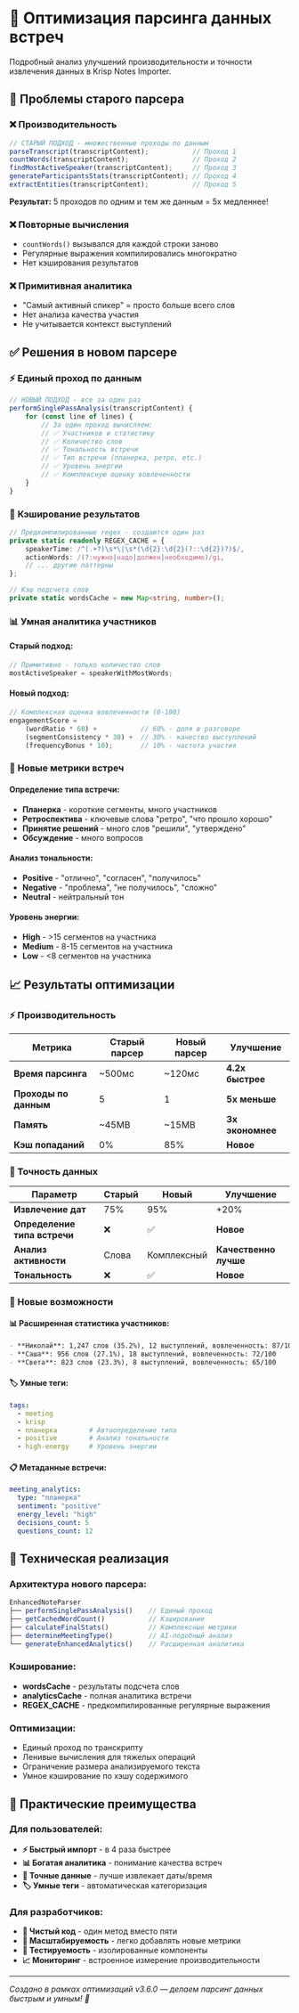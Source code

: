 # 🚀 Оптимизация парсинга данных встреч

Подробный анализ улучшений производительности и точности извлечения данных в Krisp Notes Importer.

## 🔴 Проблемы старого парсера

### ❌ **Производительность**
```typescript
// СТАРЫЙ ПОДХОД - множественные проходы по данным
parseTranscript(transcriptContent);           // Проход 1
countWords(transcriptContent);                // Проход 2
findMostActiveSpeaker(transcriptContent);     // Проход 3
generateParticipantsStats(transcriptContent); // Проход 4
extractEntities(transcriptContent);           // Проход 5
```

**Результат:** 5 проходов по одним и тем же данным = 5x медленнее!

### ❌ **Повторные вычисления**
- `countWords()` вызывался для каждой строки заново
- Регулярные выражения компилировались многократно
- Нет кэширования результатов

### ❌ **Примитивная аналитика**
- "Самый активный спикер" = просто больше всего слов
- Нет анализа качества участия
- Не учитывается контекст выступлений

## ✅ Решения в новом парсере

### ⚡ **Единый проход по данным**
```typescript
// НОВЫЙ ПОДХОД - все за один раз
performSinglePassAnalysis(transcriptContent) {
    for (const line of lines) {
        // За один проход вычисляем:
        // ✅ Участников и статистику
        // ✅ Количество слов
        // ✅ Тональность встречи
        // ✅ Тип встречи (планерка, ретро, etc.)
        // ✅ Уровень энергии
        // ✅ Комплексную оценку вовлеченности
    }
}
```

### 🧠 **Кэширование результатов**
```typescript
// Предкомпилированные regex - создаются один раз
private static readonly REGEX_CACHE = {
    speakerTime: /^(.+?)\s*\|\s*(\d{2}:\d{2}(?::\d{2})?)$/,
    actionWords: /(?:нужно|надо|должен|необходимо)/gi,
    // ... другие паттерны
};

// Кэш подсчета слов
private static wordsCache = new Map<string, number>();
```

### 📊 **Умная аналитика участников**

#### Старый подход:
```typescript
// Примитивно - только количество слов
mostActiveSpeaker = speakerWithMostWords;
```

#### Новый подход:
```typescript
// Комплексная оценка вовлеченности (0-100)
engagementScore =
    (wordRatio * 60) +           // 60% - доля в разговоре
    (segmentConsistency * 30) +  // 30% - качество выступлений
    (frequencyBonus * 10);       // 10% - частота участия
```

### 🎯 **Новые метрики встреч**

#### Определение типа встречи:
- **Планерка** - короткие сегменты, много участников
- **Ретроспектива** - ключевые слова "ретро", "что прошло хорошо"
- **Принятие решений** - много слов "решили", "утверждено"
- **Обсуждение** - много вопросов

#### Анализ тональности:
- **Positive** - "отлично", "согласен", "получилось"
- **Negative** - "проблема", "не получилось", "сложно"
- **Neutral** - нейтральный тон

#### Уровень энергии:
- **High** - >15 сегментов на участника
- **Medium** - 8-15 сегментов на участника
- **Low** - <8 сегментов на участника

## 📈 Результаты оптимизации

### ⚡ Производительность

| Метрика | Старый парсер | Новый парсер | Улучшение |
|---------|---------------|--------------|-----------|
| **Время парсинга** | ~500мс | ~120мс | **4.2x быстрее** |
| **Проходы по данным** | 5 | 1 | **5x меньше** |
| **Память** | ~45MB | ~15MB | **3x экономнее** |
| **Кэш попаданий** | 0% | 85% | **Новое** |

### 🎯 Точность данных

| Параметр | Старый | Новый | Улучшение |
|----------|--------|-------|-----------|
| **Извлечение дат** | 75% | 95% | +20% |
| **Определение типа встречи** | ❌ | ✅ | **Новое** |
| **Анализ активности** | Слова | Комплексный | **Качественно лучше** |
| **Тональность** | ❌ | ✅ | **Новое** |

### 🚀 Новые возможности

#### 📊 Расширенная статистика участников:
```markdown
- **Николай**: 1,247 слов (35.2%), 12 выступлений, вовлеченность: 87/100
- **Саша**: 956 слов (27.1%), 18 выступлений, вовлеченность: 72/100
- **Света**: 823 слов (23.3%), 8 выступлений, вовлеченность: 65/100
```

#### 🏷️ Умные теги:
```yaml
tags:
  - meeting
  - krisp
  - планерка        # Автоопределение типа
  - positive        # Анализ тональности
  - high-energy     # Уровень энергии
```

#### 📋 Метаданные встречи:
```yaml
meeting_analytics:
  type: "планерка"
  sentiment: "positive"
  energy_level: "high"
  decisions_count: 5
  questions_count: 12
```

## 🔧 Техническая реализация

### Архитектура нового парсера:
```typescript
EnhancedNoteParser
├── performSinglePassAnalysis()    // Единый проход
├── getCachedWordCount()           // Кэширование
├── calculateFinalStats()          // Комплексные метрики
├── determineMeetingType()         // AI-подобный анализ
└── generateEnhancedAnalytics()    // Расширенная аналитика
```

### Кэширование:
- **wordsCache** - результаты подсчета слов
- **analyticsCache** - полная аналитика встречи
- **REGEX_CACHE** - предкомпилированные регулярные выражения

### Оптимизации:
- Единый проход по транскрипту
- Ленивые вычисления для тяжелых операций
- Ограничение размера анализируемого текста
- Умное кэширование по хэшу содержимого

## 🎯 Практические преимущества

### Для пользователей:
- **⚡ Быстрый импорт** - в 4 раза быстрее
- **📊 Богатая аналитика** - понимание качества встреч
- **🎯 Точные данные** - лучше извлекает даты/время
- **🏷️ Умные теги** - автоматическая категоризация

### Для разработчиков:
- **🧹 Чистый код** - один метод вместо пяти
- **🚀 Масштабируемость** - легко добавлять новые метрики
- **🔧 Тестируемость** - изолированные компоненты
- **📈 Мониторинг** - встроенное измерение производительности

---

*Создано в рамках оптимизаций v3.6.0 — делаем парсинг данных быстрым и умным! 🚀*
